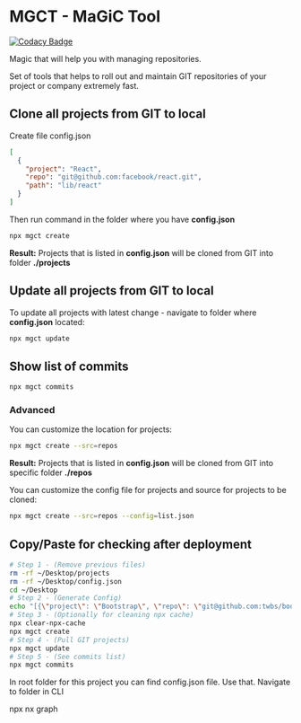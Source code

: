 # MGCT - MaGiC Tool

[![Codacy Badge](https://img.shields.io/codacy/coverage/d5c10d44cd184248947aa0e615414f94)](https://www.codacy.com/gh/FED-tools/cli-magic/dashboard?utm_source=github.com&utm_medium=referral&utm_content=FED-tools/cli-magic&utm_campaign=Badge_Coverage)

Magic that will help you with managing repositories.

Set of tools that helps to roll out and maintain GIT repositories of your project or company extremely fast.

## Clone all projects from GIT to local

Create file config.json

```json
[
  {
    "project": "React",
    "repo": "git@github.com:facebook/react.git",
    "path": "lib/react"
  }
]
```

Then run command in the folder where you have **config.json**

```bash
npx mgct create
```

**Result:**
Projects that is listed in **config.json** will be cloned from GIT into folder **./projects**

## Update all projects from GIT to local

To update all projects with latest change - navigate to folder where **config.json** located:

```bash
npx mgct update
```

## Show list of commits

```bash
npx mgct commits
```

### Advanced

You can customize the location for projects:

```bash
npx mgct create --src=repos
```

**Result:**
Projects that is listed in **config.json** will be cloned from GIT into specific folder **./repos**

You can customize the config file for projects and source for projects to be cloned:

```bash
npx mgct create --src=repos --config=list.json
```

## Copy/Paste for checking after deployment

```bash
# Step 1 - (Remove previous files)
rm -rf ~/Desktop/projects
rm -rf ~/Desktop/config.json
cd ~/Desktop
# Step 2 - (Generate Config)
echo "[{\"project\": \"Bootstrap\", \"repo\": \"git@github.com:twbs/bootstrap.git\", \"path\": \"bootstrap\"}]" > ./config.json
# Step 3 - (Optionally for cleaning npx cache)
npx clear-npx-cache
npx mgct create
# Step 4 - (Pull GIT projects)
npx mgct update
# Step 5 - (See commits list)
npx mgct commits
```

In root folder for this project you can find config.json file. Use that.
Navigate to folder in CLI

npx nx graph